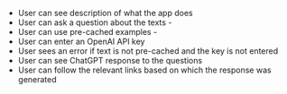- User can see description of what the app does
- User can ask a question about the texts -
- User can use pre-cached examples -
- User can enter an OpenAI API key
- User sees an error if text is not pre-cached and the key is not entered
- User can see ChatGPT response to the questions
- User can follow the relevant links based on which the response was generated